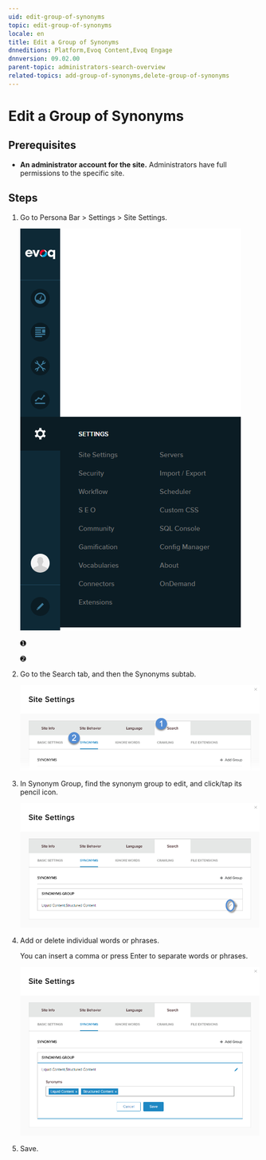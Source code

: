 ```yaml
---
uid: edit-group-of-synonyms
topic: edit-group-of-synonyms
locale: en
title: Edit a Group of Synonyms
dnneditions: Platform,Evoq Content,Evoq Engage
dnnversion: 09.02.00
parent-topic: administrators-search-overview
related-topics: add-group-of-synonyms,delete-group-of-synonyms
---
```


# Edit a Group of Synonyms

## Prerequisites

*   **An administrator account for the site.** Administrators have full permissions to the specific site.

## Steps

1.  Go to Persona Bar \> Settings \> Site Settings.
    
    ![Persona Bar > Settings > Site Settings](/images/scr-pbar-host-Settings-E91.png)
    
    ➊
    
    ➋
    
2.  Go to the Search tab, and then the Synonyms subtab.
    
    ![Search > Synonyms](/images/scr-pbtabs-all-Settings-SiteSettings-Search-Synonyms-E90.png)
    
3.  In Synonym Group, find the synonym group to edit, and click/tap its pencil icon.
    
      
    
    ![](/images/scr-SiteSettings-Search-Synonyms-edit-icon-E90.png)
    
      
    
4.  Add or delete individual words or phrases.
    
    You can insert a comma or press Enter to separate words or phrases.
    
      
    
    ![](/images/scr-SiteSettings-Search-Synonyms-edit-indiv-E90.png)
    
      
    
5.  Save.